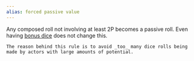 ```yaml
---
alias: forced passive value
---
```

   
Any composed roll not involving at least 2P becomes a passive roll. Even having [bonus dice](../Rolling%20Dice/Bonus%20Dice.md) does not change this.   
   
```
The reason behind this rule is to avoid _too_ many dice rolls being made by actors with large amounts of potential.
```

